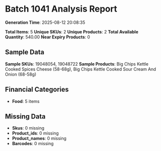 # Batch 1041 Analysis Report

**Generation Time**: 2025-08-12 20:08:35

**Total Items**: 5
**Unique SKUs**: 2
**Unique Products**: 2
**Total Available Quantity**: 540.00
**Near Expiry Products**: 0

## Sample Data
**Sample SKUs**: 19048054, 19048722
**Sample Products**: Big Chips Kettle Cooked Spices Cheese (58-68g), Big Chips Kettle Cooked Sour Cream And Onion (68-58g)

## Financial Categories
- **Food**: 5 items

## Missing Data
- **Skus**: 0 missing
- **Product_ids**: 0 missing
- **Product_names**: 0 missing
- **Barcodes**: 0 missing
